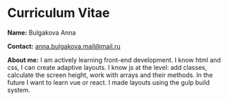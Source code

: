 # Curriculum Vitae

**Name:** Bulgakova Anna

**Contact:** anna.bulgakova.mail@mail.ru

**About me:**
I am actively learning front-end development. I know html and css, I can create adaptive layouts. I know js at the level: add classes, calculate the screen height, work with arrays and their methods. In the future I want to learn vue or react. I made layouts using the gulp build system.